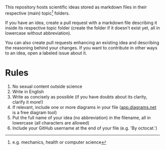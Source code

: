 This repository hosts scientific ideas stored as markdown files in their respective (main) topic[^topics] folders.

If you have an idea, create a pull request with a markdown file describing it inside its respective topic folder (create the folder if it doesn't exist yet, all in lowercase without abbreviation).

You can also create pull requests enhancing an existing idea and describing the reasoning behind your changes. If you want to contribute in other ways to an idea, open a labeled issue about it.

[^topics]: e.g. mechanics, health or computer science

# Rules

1. No sexual content outside science
2. Write in English
3. Write as concisely as possible (if you have doubts about its clarity, clarify it more!)
4. If relevant, include one or more diagrams in your file ([app.diagrams.net](https://app.diagrams.net) is a free diagram tool)
5. Put the full name of your idea (no abbreviation) in the filename, all in lowercase (all characters are allowed)
6. Include your GitHub username at the end of your file (e.g. 'By octocat.')
